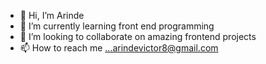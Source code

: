 - 👋 Hi, I’m Arinde
- 🌱 I’m currently learning front end programming 
- 💞️ I’m looking to collaborate on amazing frontend projects
- 📫 How to reach me ...arindevictor8@gmail.com

<!---
arinde/arinde is a ✨ special ✨ repository because its `README.md` (this file) appears on your GitHub profile.
You can click the Preview link to take a look at your changes.
--->
